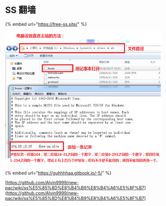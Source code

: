 # SS 翻墙

{% embed url="https://free-ss.site/" %}

![](../.gitbook/assets/direct_access.png)

{% embed url="https://guhhhhaa.gitbook.io/-5/" %}

[https://github.com/Alvin9999/new-pac/wiki/ss%E5%85%8D%E8%B4%B9%E8%B4%A6%E5%8F%B7](https://github.com/Alvin9999/new-pac/wiki/ss%E5%85%8D%E8%B4%B9%E8%B4%A6%E5%8F%B7)


